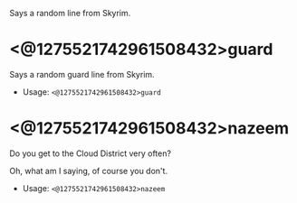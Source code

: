 Says a random line from Skyrim.

# <@1275521742961508432>guard
Says a random guard line from Skyrim.<br/>
 - Usage: `<@1275521742961508432>guard`
# <@1275521742961508432>nazeem
Do you get to the Cloud District very often?<br/>

Oh, what am I saying, of course you don't.<br/>
 - Usage: `<@1275521742961508432>nazeem`
